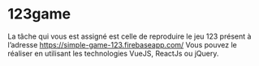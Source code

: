 # 123game
La tâche qui vous est assigné est celle de reproduire le jeu 123 présent à l’adresse https://simple-game-123.firebaseapp.com/  Vous pouvez le réaliser en utilisant les technologies VueJS, ReactJs ou jQuery.
